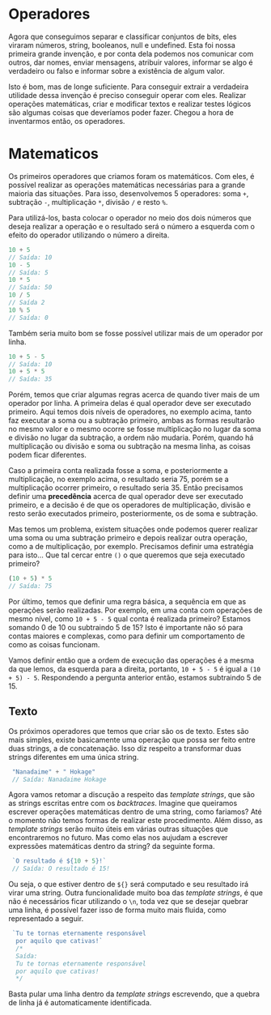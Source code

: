 # Operadores

Agora que conseguimos separar e classificar conjuntos de bits, eles viraram números, string, booleanos, null e undefined. Esta foi nossa primeira grande invenção, e por conta dela podemos nos comunicar com outros, dar nomes, enviar mensagens, atribuir valores, informar se algo é verdadeiro ou falso e informar sobre a existência de algum valor. 

Isto é bom, mas de longe suficiente. Para conseguir extrair a verdadeira utilidade dessa invenção é preciso conseguir operar com eles. Realizar operações matemáticas, criar e modificar textos e realizar testes lógicos são algumas coisas que deveríamos poder fazer. Chegou a hora de inventarmos então, os operadores.

# Matematicos

Os primeiros operadores que criamos foram os matemáticos. Com eles, é possível realizar as operações matemáticas necessárias para a grande maioria das situações. Para isso, desenvolvemos 5 operadores: soma `+`, subtração `-`, multiplicação `*`, divisão `/` e resto `%`.

Para utilizá-los, basta colocar o operador no meio dos dois números que deseja realizar a operação e o resultado será o número a esquerda com o efeito do operador utilizando o número a direita.

``` javascript
10 + 5
// Saída: 10
10 - 5
// Saída: 5
10 * 5
// Saída: 50
10 / 5
// Saída 2
10 % 5
// Saída: 0
```

Também seria muito bom se fosse possível utilizar mais de um operador por linha.

``` javascript
10 + 5 - 5
// Saída: 10
10 + 5 * 5
// Saída: 35
```

Porém, temos que criar algumas regras acerca de quando tiver mais de um operador por linha. A primeira delas é qual operador deve ser executado primeiro. Aqui temos dois níveis de operadores, no exemplo acima, tanto faz executar a soma ou a subtração primeiro, ambas as formas resultarão no mesmo valor e o mesmo ocorre se fosse multiplicação no lugar da soma e divisão no lugar da subtração, a ordem não mudaria. Porém, quando há multiplicação ou divisão e soma ou subtração na mesma linha, as coisas podem ficar diferentes.

Caso a primeira conta realizada fosse a soma, e posteriormente a multiplicação, no exemplo acima, o resultado seria 75, porém se a multiplicação ocorrer primeiro, o resultado seria 35. Então precisamos definir uma **precedência** acerca de qual operador deve ser executado primeiro, e a decisão é de que os operadores de multiplicação, divisão e resto serão executados primeiro, posteriormente, os de soma e subtração.

Mas temos um problema, existem situações onde podemos querer realizar uma soma ou uma subtração primeiro e depois realizar outra operação, como a de multiplicação, por exemplo. Precisamos definir uma estratégia para isto... Que tal cercar entre `()` o que queremos que seja executado primeiro?

``` javascript
(10 + 5) * 5
// Saída: 75
```

Por último, temos que definir uma regra básica, a sequência em que as operações serão realizadas. Por exemplo, em uma conta com operações de mesmo nível, como `10 + 5 - 5` qual conta é realizada primeiro? Estamos somando 0 de 10 ou subtraindo 5 de 15? Isto é importante não só para contas maiores e complexas, como para definir um comportamento de como as coisas funcionam.

Vamos definir então que a ordem de execução das operações é a mesma da que lemos, da esquerda para a direita, portanto, `10 + 5 - 5` é igual a `(10 + 5) - 5`. Respondendo a pergunta anterior então, estamos subtraindo 5 de 15.

## Texto

Os próximos operadores que temos que criar são os de texto. Estes são mais simples, existe basicamente uma operação que possa ser feito entre duas strings, a de concatenação. Isso diz respeito a transformar duas strings diferentes em uma única string.

``` javascript
 "Nanadaime" + " Hokage"
 // Saída: Nanadaime Hokage
```

Agora vamos retomar a discução a respeito das *template strings*, que são as strings escritas entre com os *backtraces*. Imagine que queiramos escrever operações matemáticas dentro de uma string, como fariamos? Até o momento não temos formas de realizar este procedimento. Além disso, as *template strings* serão muito úteis em várias outras situações que encontraremos no futuro. Mas como elas nos aujudam a escrever expressões matemáticas dentro da string? da seguinte forma.

``` javascript
 `O resultado é ${10 + 5}!`
 // Saída: O resultado é 15!
```

Ou seja, o que estiver dentro de `${}` será computado e seu resultado irá virar uma string. Outra funcionalidade muito boa das *template strings*, é que não é necessários ficar utilizando o `\n`, toda vez que se desejar quebrar uma linha, é possível fazer isso de forma muito mais fluida, como representado a seguir.

``` javascript
 `Tu te tornas eternamente responsável
  por aquilo que cativas!`
  /*
  Saída:
  Tu te tornas eternamente responsável
  por aquilo que cativas!
  */
```

Basta pular uma linha dentro da *template strings* escrevendo, que a quebra de linha já é automaticamente identificada.